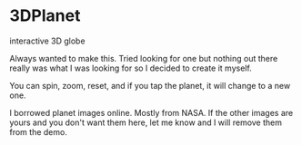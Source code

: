 # 3DPlanet
interactive 3D globe

Always wanted to make this. Tried looking for one but nothing out there really was what I was looking for so I decided to create it myself. 

You can spin, zoom, reset, and if you tap the planet, it will change to a new one. 

I borrowed planet images online. Mostly from NASA. If the other images are yours and you don't want them here, let me know and I will remove them from the demo. 


